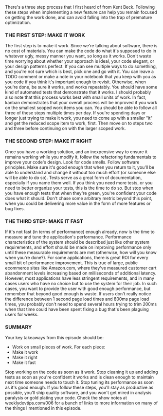 There's a three step process that I first heard of from Kent Beck. Following these steps when implementing a new feature can help you remain focused on getting the work done, and can avoid falling into the trap of premature optimization.

### THE FIRST STEP: MAKE IT WORK

The first step is to make it work. Since we're talking about software, there is no cost of materials. You can make the code do what it's supposed to do in whatever ugly, messy manner you want, so long as it works. Don't waste time worrying about whether your approach is ideal, your code elegant, or your design patterns perfect. If you can see multiple ways to do something, and you're not sure which is best, pick one and go with it. You can leave a TODO comment or make a note in your notebook that you keep with you as you code if you think it's important enough to revisit. Otherwise, when you're done, be sure it works, and works repeatably. You should have some kind of automated tests that demonstrate that it works. I should probably also note that this process works best with small units of work. In fact, kanban demonstrates that your overall process will be improved if you work on the smallest scoped work items you can. You should be able to follow all three of these steps multiple times per day. If you're spending days or longer just trying to make it work, you need to come up with a smaller "it" and get the reduced scope item to work, first. Then move on to steps two and three before continuing on with the larger scoped work.

### THE SECOND STEP: MAKE IT RIGHT

Once you have a working solution, and an inexpensive way to ensure it remains working while you modify it, follow the refactoring fundamentals to improve your code's design. Look for code smells. Follow software principles. Make sure it's good enough that when you return to it, you'll be able to understand and change it without too much effort (or someone else will be able to do so). Tests serve as a great form of documentation, especially if you name them well. If you think you need more tests, or you need to better organize your tests, this is the time to do so. But stop when you have enough tests that when they're green, you're confident your code does what it should. Don't chase some arbitrary metric beyond this point, when you could be delivering more value in the form of more features or bug fixes.

### THE THIRD STEP: MAKE IT FAST

If it's not fast (in terms of performance) enough already, now is the time to measure and tune the application's performance. Performance characteristics of the system should be described just like other system requirements, and effort should be made on improving performance only until these measurable requirements are met (otherwise, how will you know when you're done?). For some applications, there is great ROI for every small bit of performance improvement. This is true of large, public ecommerce sites like Amazon.com, where they've measured customer cart abandonment levels increasing based on milliseconds of additional latency. However, most applications have less stringent requirements, and in many cases users who have no choice but to use the system for their job. In such cases, you want to provide the user with good enough performance, but remember that beyond good enough is waste. If users don't really notice the difference between 1 second page load times and 800ms page load times, you probably don't need to spend several hours trying to trim 200ms when that time could have been spent fixing a bug that's been plaguing users for weeks.

### SUMMARY

Your key takeaways from this episode should be:

- Work on small pieces of work. For each piece:
- Make it work
- Make it right
- Make it fast

Stop working on the code as soon as it work. Stop cleaning it up and adding tests as soon as you're confident it works and is clean enough to maintain next time someone needs to touch it. Stop tuning its performance as soon as it's good enough. If you follow these steps, you'll stay as productive as possible, you'll ship quality software, and you won't get mired in analysis paralysis or gold plating your code. Check the show notes at weeklydevtips.com/006 for a bunch of links to more information on many of the things I mentioned in this episode.